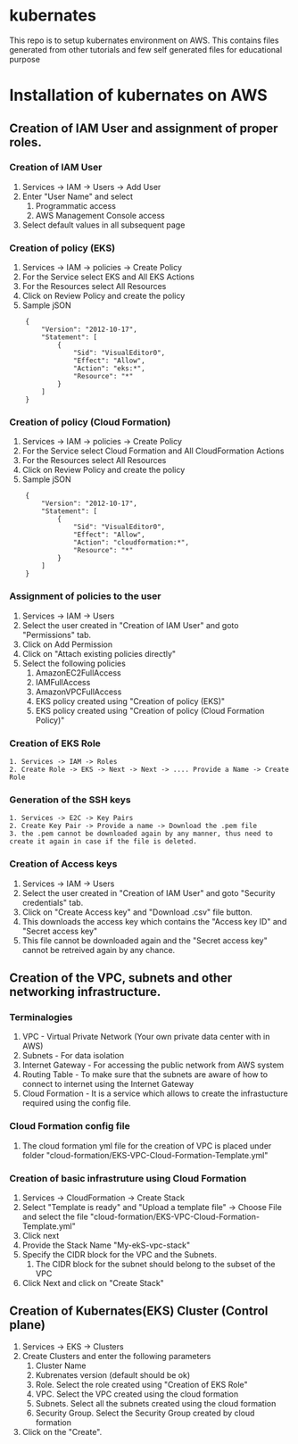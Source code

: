 # kubernates
This repo is to setup kubernates environment on AWS. This contains files generated from other tutorials and few self generated files for educational purpose

# Installation of kubernates on AWS
## Creation of IAM User and assignment of proper roles.
### Creation of IAM User
   1. Services -> IAM -> Users -> Add User
   2. Enter "User Name" and select
      1. Programmatic access
      2. AWS Management Console access
   3. Select default values in all subsequent page
### Creation of policy (EKS)
   1. Services -> IAM -> policies -> Create Policy
   2. For the Service select EKS and All EKS Actions
   3. For the Resources select All Resources
   4. Click on Review Policy and create the policy
   5. Sample jSON
```
    {
        "Version": "2012-10-17",
        "Statement": [
            {
                "Sid": "VisualEditor0",
                "Effect": "Allow",
                "Action": "eks:*",
                "Resource": "*"
            }
        ]
    }
```
### Creation of policy (Cloud Formation)
   1. Services -> IAM -> policies -> Create Policy
   2. For the Service select Cloud Formation and All CloudFormation Actions
   3. For the Resources select All Resources
   4. Click on Review Policy and create the policy
   5. Sample jSON
```
    {
        "Version": "2012-10-17",
        "Statement": [
            {
                "Sid": "VisualEditor0",
                "Effect": "Allow",
                "Action": "cloudformation:*",
                "Resource": "*"
            }
        ]
    }
```
### Assignment of policies to the user
   1. Services -> IAM -> Users
   2. Select the user created in "Creation of IAM User" and goto "Permissions" tab.
   3. Click on Add Permission
   4. Click on "Attach existing policies directly"
   5. Select the following policies
       1. AmazonEC2FullAccess
       2. IAMFullAccess
       3. AmazonVPCFullAccess
       4. EKS policy created using "Creation of policy (EKS)" 
       5. EKS policy created using "Creation of policy (Cloud Formation Policy)"
### Creation of EKS Role
    1. Services -> IAM -> Roles
    2. Create Role -> EKS -> Next -> Next -> .... Provide a Name -> Create Role
### Generation of the SSH keys
    1. Services -> E2C -> Key Pairs
    2. Create Key Pair -> Provide a name -> Download the .pem file
    3. the .pem cannot be downloaded again by any manner, thus need to create it again in case if the file is deleted.
### Creation of Access keys
   1. Services -> IAM -> Users
   2. Select the user created in "Creation of IAM User" and goto "Security credentials" tab.
   3. Click on "Create Access key" and "Download .csv" file button.
   4. This downloads the access key which contains the "Access key ID" and "Secret access key"
   5. This file cannot be downloaded again and the "Secret access key" cannot be retreived again by any chance.
## Creation of the VPC, subnets and other networking infrastructure.
### Terminalogies
   1. VPC - Virtual Private Network (Your own private data center with in AWS)
   2. Subnets - For data isolation
   3. Internet Gateway - For accessing the public network from AWS system
   4. Routing Table - To make sure that the subnets are aware of how to connect to internet using the Internet Gateway
   5. Cloud Formation - It is a service which allows to create the infrastucture required using the config file.
### Cloud Formation config file
   1. The cloud formation yml file for the creation of VPC is placed under folder "cloud-formation/EKS-VPC-Cloud-Formation-Template.yml"
### Creation of basic infrastruture using Cloud Formation
   1. Services -> CloudFormation -> Create Stack
   2. Select "Template is ready" and "Upload a template file" -> Choose File and select the file "cloud-formation/EKS-VPC-Cloud-Formation-Template.yml"
   3.  Click next
   4. Provide the Stack Name "My-ekS-vpc-stack"  
   5. Specify the CIDR block for the VPC and the Subnets.
       1. The CIDR block for the subnet should belong to the subset of the VPC
   6. Click Next and click on "Create Stack"
## Creation of Kubernates(EKS) Cluster (Control plane)
   1. Services -> EKS -> Clusters
   2. Create Clusters and enter the following parameters
       1. Cluster Name
       2. Kubrenates version (default should be ok)
       3. Role. Select the role created using "Creation of EKS Role"
       4. VPC. Select the VPC created using the cloud formation
       5. Subnets. Select all the subnets created using the cloud formation
       6. Security Group. Select the Security Group created by cloud formation 
   3. Click on the "Create".
     
